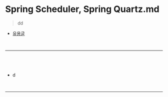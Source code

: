 # Spring Scheduler, Spring Quartz.md
> dd 
* [유용글](https://sabarada.tistory.com/113?category=803157)

<br>
<hr>

##
####

<br>

###
* d

<br>
<hr>
<br>

